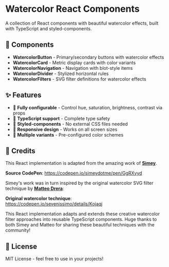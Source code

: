 # Watercolor React Components

A collection of React components with beautiful watercolor effects, built with TypeScript and styled-components.

## 🎨 Components

- **WatercolorButton** - Primary/secondary buttons with watercolor effects
- **WatercolorCard** - Metric display cards with color variants  
- **WatercolorNavigation** - Navigation with blot-style items
- **WatercolorDivider** - Stylized horizontal rules
- **WatercolorFilters** - SVG filter definitions for watercolor effects

## ✨ Features

- 🎯 **Fully configurable** - Control hue, saturation, brightness, contrast via props
- 🔧 **TypeScript support** - Complete type safety
- 💅 **Styled-components** - No external CSS files needed
- 📱 **Responsive design** - Works on all screen sizes
- 🎨 **Multiple variants** - Pre-configured color schemes

## 🙏 Credits

This React implementation is adapted from the amazing work of **[Simey](https://codepen.io/simeydotme)**.

**Source CodePen**: https://codepen.io/simeydotme/pen/GgRXvyd

Simey's work was in turn inspired by the original watercolor SVG filter technique by **[Matteo Drera](https://codepen.io/sevenissimo)**:

**Original watercolor technique**: https://codepen.io/sevenissimo/details/Kojaqj

This React implementation adapts and extends these creative watercolor filter approaches into reusable TypeScript components. Huge thanks to both Simey and Matteo for sharing these beautiful techniques with the community!

## 📄 License

MIT License - feel free to use in your projects!
